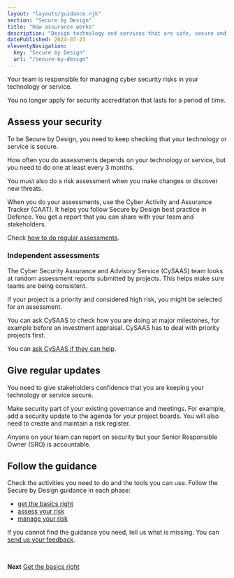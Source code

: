 ```yaml
---
layout: "layouts/guidance.njk"
section: "Secure by Design"
title: "How assurance works"
description: "Design technology and services that are safe, secure and resilient to cyber attack."
datePublished: 2024-07-23
eleventyNavigation:
  key: "Secure by Design"
  url: "/secure-by-design"
---
```


Your team is responsible for managing cyber security risks in your technology or service. 

You no longer apply for security accreditation that lasts for a period of time. 

## Assess your security

To be Secure by Design, you need to keep checking that your technology or service is secure. 

How often you do assessments depends on your technology or service, but you need to do one at least every 3 months.

You must also do a risk assessment when you make changes or discover new threats.

When you do your assessments, use the Cyber Activity and Assurance Tracker (CAAT). It helps you follow Secure by Design best practice in Defence. You get a report that you can share with your team and stakeholders.

Check [how to do regular assessments](/secure-by-design/do-regular-assessments). 

### Independent assessments

The Cyber Security Assurance and Advisory Service (CySAAS) team looks at random assessment reports submitted by projects. This helps make sure teams are being consistent. 

If your project is a priority and considered high risk, you might be selected for an assessment.  

You can ask CySAAS to check how you are doing at major milestones, for example before an investment appraisal. CySAAS has to deal with priority projects first. 

You can [ask CySAAS if they can help]().


## Give regular updates

You need to give stakeholders confidence that you are keeping your technology or service secure. 

Make security part of your existing governance and meetings. For example, add a security update to the agenda for your project boards. You will also need to create and maintain a risk register. 

Anyone on your team can report on security but your Senior Responsible Owner (SRO) is accountable. 

## Follow the guidance

Check the activities you need to do and the tools you can use. Follow the Secure by Design guidance in each phase: 
 
- [get the basics right](/secure-by-design/get-the-basics-right)
- [assess your risk](/secure-by-design/assess-your-risk)
- [manage your risk](/secure-by-design/manage-your-risk)

If you cannot find the guidance you need, tell us what is missing. You can [send us your feedback](). 

<br>

**Next**
[Get the basics right](/secure-by-design/get-the-basics-right/)
